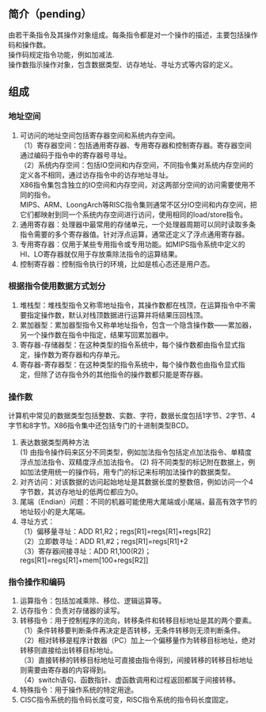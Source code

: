 ## 简介（pending）
由若干条指令及其操作对象组成。每条指令都是对一个操作的描述，主要包括操作码和操作数。\
操作码规定指令功能，例如加减法.\
操作数指示操作对象，包含数据类型、访存地址、寻址方式等内容的定义。

## 组成
### 地址空间
1. 可访问的地址空间包括寄存器空间和系统内存空间。\
（1）寄存器空间：包括通用寄存器、专用寄存器和控制寄存器。寄存器空间通过编码于指令中的寄存器号寻址。\
（2）系统内存空间：包括IO空间和内存空间，不同指令集对系统内存空间的定义各不相同，通过访存指令中的访存地址寻址。\
X86指令集包含独立的IO空间和内存空间，对这两部分空间的访问需要使用不同的指令。\
MIPS、ARM、LoongArch等RISC指令集则通常不区分IO空间和内存空间，把它们都映射到同一个系统内存空间进行访问，使用相同的load/store指令。
2. 通用寄存器：处理器中最常用的存储单元，一个处理器周期可以同时读取多条指令需要的多个寄存器值。针对浮点运算，通常还定义了浮点通用寄存器。
3. 专用寄存器：仅用于某些专用指令或专用功能。如MIPS指令系统中定义的HI、LO寄存器就仅用于存放乘除法指令的运算结果。
4. 控制寄存器：控制指令执行的环境，比如是核心态还是用户态。

### 根据指令使用数据方式划分
1. 堆栈型：堆栈型指令又称零地址指令，其操作数都在栈顶，在运算指令中不需要指定操作数，默认对栈顶数据进行运算并将结果压回栈顶。
2. 累加器型：累加器型指令又称单地址指令，包含一个隐含操作数——累加器，另一个操作数在指令中指定，结果写回累加器中。
3. 寄存器-存储器型：在这种类型的指令系统中，每个操作数都由指令显式指定，操作数为寄存器和内存单元。
4. 寄存器-寄存器型：在这种类型的指令系统中，每个操作数也由指令显式指定，但除了访存指令外的其他指令的操作数都只能是寄存器。

### 操作数
计算机中常见的数据类型包括整数、实数、字符，数据长度包括1字节、2字节、4字节和8字节。X86指令集中还包括专门的十进制类型BCD。
1. 表达数据类型两种方法\
(1) 由指令操作码来区分不同类型，例如加法指令包括定点加法指令、单精度浮点加法指令、双精度浮点加法指令。
(2) 将不同类型的标记附在数据上，例如加法使用统一的操作码，用专门的标记来标明加法操作的数据类型。
2. 对齐访问：对该数据的访问起始地址是其数据长度的整数倍，例如访问一个4字节数，其访存地址的低两位都应为0。
3. 尾端（Endian）问题：不同的机器可能使用大尾端或小尾端，最高有效字节的地址较小的是大尾端。
4. 寻址方式：\
（1）偏移量寻址：ADD R1,R2；regs[R1]=regs[R1]+regs[R2]\
（2）立即数寻址：ADD R1,#2；regs[R1]=regs[R1]+2\
（3）寄存器间接寻址：ADD R1,100(R2)；regs[R1]=regs[R1]+mem[100+regs[R2]]

### 指令操作和编码
1. 运算指令：包括加减乘除、移位、逻辑运算等。
2. 访存指令：负责对存储器的读写。
3. 转移指令：用于控制程序的流向，转移条件和转移目标地址是其的两个要素。\
（1）条件转移要判断条件再决定是否转移，无条件转移则无须判断条件。\
（2）相对转移是程序计数器（PC）加上一个偏移量作为转移目标地址，绝对转移则直接给出转移目标地址。\
（3）直接转移的转移目标地址可直接由指令得到，间接转移的转移目标地址则需要由寄存器的内容得到。\
（4）switch语句、函数指针、虚函数调用和过程返回都属于间接转移。
4. 特殊指令：用于操作系统的特定用途。
5. CISC指令系统的指令码长度可变，RISC指令系统的指令码长度固定。